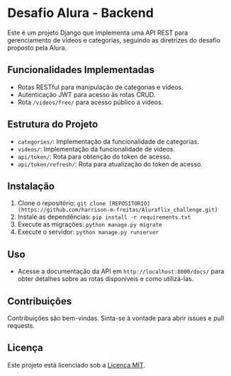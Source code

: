 # Desafio Alura - Backend

Este é um projeto Django que implementa uma API REST para gerenciamento de vídeos e categorias, seguindo as diretrizes do desafio proposto pela Alura.

## Funcionalidades Implementadas

- Rotas RESTful para manipulação de categorias e vídeos.
- Autenticação JWT para acesso às rotas CRUD.
- Rota `/videos/free/` para acesso público a vídeos.

## Estrutura do Projeto

- `categories/`: Implementação da funcionalidade de categorias.
- `videos/`: Implementação da funcionalidade de vídeos.
- `api/token/`: Rota para obtenção do token de acesso.
- `api/token/refresh/`: Rota para atualização do token de acesso.

## Instalação

1. Clone o repositório: `git clone [REPOSITORIO](https://github.com/harrison-m-freitas/Aluraflix_challenge.git)`
2. Instale as dependências: `pip install -r requirements.txt`
3. Execute as migrações: `python manage.py migrate`
4. Execute o servidor: `python manage.py runserver`

## Uso

- Acesse a documentação da API em `http://localhost:8000/docs/` para obter detalhes sobre as rotas disponíveis e como utilizá-las.

## Contribuições

Contribuições são bem-vindas. Sinta-se à vontade para abrir issues e pull requests.

## Licença

Este projeto está licenciado sob a [Licença MIT](LICENSE).
